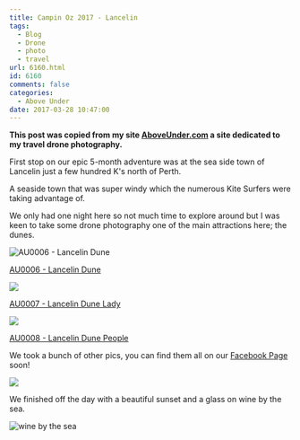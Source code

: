 ```yaml
---
title: Campin Oz 2017 - Lancelin
tags:
  - Blog
  - Drone
  - photo
  - travel
url: 6160.html
id: 6160
comments: false
categories:
  - Above Under
date: 2017-03-28 10:47:00
---
```


**This post was copied from my site [AboveUnder.com](https://aboveunder.com) a site dedicated to my travel drone photography.**

First stop on our epic 5-month adventure was at the sea side town of Lancelin just a few hundred K's north of Perth.
<!-- more -->
A seaside town that was super windy which the numerous Kite Surfers were taking advantage of.

We only had one night here so not much time to explore around but I was keen to take some drone photography one of the main attractions here; the dunes.

![AU0006 - Lancelin Dune](//cdn.shopify.com/s/files/1/1830/7597/products/DJI_0235_grande.jpg?v=1490696915)

[AU0006 - Lancelin Dune](https://aboveunder.com/products/au0006-lancelin-dune "lancelin dune")

![](//cdn.shopify.com/s/files/1/1830/7597/products/DJI_0249_grande.jpg?v=1490696981)

[AU0007 - Lancelin Dune Lady](https://aboveunder.com/products/au0007-lancelin-dune-lady "Lancelin dune lady")

![](//cdn.shopify.com/s/files/1/1830/7597/products/DJI_0267_grande.jpg?v=1490697028)

[AU0008 - Lancelin Dune People](https://aboveunder.com/products/au0008-lancelin-dune-people "lancelin dune people")

We took a bunch of other pics, you can find them all on our [Facebook Page](https://www.facebook.com/aboveunder/ "above under facebook page") soon!

![](//cdn.shopify.com/s/files/1/1830/7597/files/IMG_9487_grande.jpg?v=1490697847)

We finished off the day with a beautiful sunset and a glass on wine by the sea.

![wine by the sea](//cdn.shopify.com/s/files/1/1830/7597/files/IMG_9506_grande.jpg?v=1490696021)